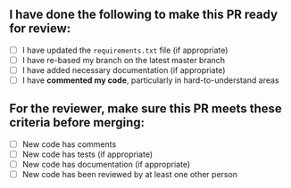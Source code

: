 ## I have done the following to make this PR ready for review:
- [ ] I have updated the `requirements.txt` file (if appropriate)
- [ ] I have re-based my branch on the latest master branch
- [ ] I have added necessary documentation (if appropriate)
- [ ] I have **commented my code**, particularly in hard-to-understand areas

## For the reviewer, make sure this PR meets these criteria before merging:
- [ ] New code has comments
- [ ] New code has tests (if appropriate)
- [ ] New code has documentation (if appropriate)
- [ ] New code has been reviewed by at least one other person
